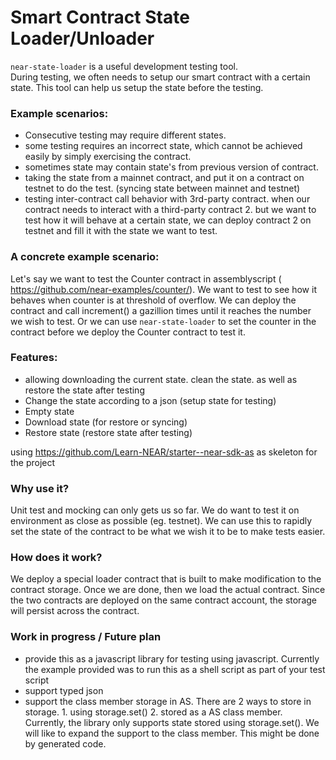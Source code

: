# Smart Contract State Loader/Unloader

`near-state-loader` is a useful development testing tool.  
During testing, we often needs to setup our smart contract with a certain state.  This tool can help us setup the state before the testing.  

### Example scenarios:

- Consecutive testing may require different states.  
- some testing requires an incorrect state, which cannot be achieved easily by simply exercising the contract.
- sometimes state may contain state's from previous version of contract.
- taking the state from a mainnet contract, and put it on a contract on testnet to do the test.  (syncing state between mainnet and testnet)
- testing inter-contract call behavior with 3rd-party contract.  when our contract needs to interact with a third-party contract 2.  but we want to test how it will behave at a certain state, we can deploy contract 2 on testnet and fill it with the state we want to test.  

### A concrete example scenario:

Let's say we want to test the Counter contract in assemblyscript ( https://github.com/near-examples/counter/).  We want to test to see how it behaves when counter is at threshold of overflow.  We can deploy the contract and call increment() a gazillion times until it reaches the number we wish to test.  Or we can use `near-state-loader` to set the counter in the contract before we deploy the Counter contract to test it.  


### Features:
- allowing downloading the current state.  clean the state.  as well as restore the state after testing
- Change the state according to a json (setup state for testing)
- Empty state
- Download state (for restore or syncing)
- Restore state (restore state after testing)

using https://github.com/Learn-NEAR/starter--near-sdk-as as skeleton for the project


### Why use it?

Unit test and mocking can only gets us so far.  We do want to test it on environment as close as possible (eg. testnet).  We can use this to rapidly set the state of the contract to be what we wish it to be to make tests easier.

### How does it work?

We deploy a special loader contract that is built to make modification to the contract storage.  Once we are done, then we load the actual contract.  Since the two contracts are deployed on the same contract account, the storage will persist across the contract.  

### Work in progress / Future plan
- provide this as a javascript library for testing using javascript.  Currently the example provided was to run this as a shell script as part of your test script
- support typed json
- support the class member storage in AS.  There are 2 ways to store in storage.  1. using storage.set()  2. stored as a AS class member.  Currently, the library only supports state stored using storage.set().  We will like to expand the support to the class member.  This might be done by generated code.

